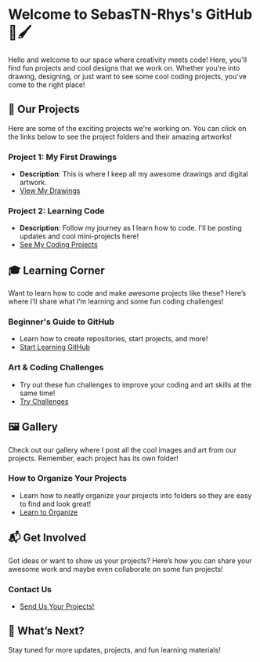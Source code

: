 # Welcome to SebasTN-Rhys's GitHub 🎨🖌️

Hello and welcome to our space where creativity meets code! Here, you'll find fun projects and cool designs that we work on. Whether you're into drawing, designing, or just want to see some cool coding projects, you've come to the right place!

## 🚀 Our Projects

Here are some of the exciting projects we're working on. You can click on the links below to see the project folders and their amazing artworks!

### **Project 1: My First Drawings**
- **Description**: This is where I keep all my awesome drawings and digital artwork. 
- [View My Drawings](link-to-project)

### **Project 2: Learning Code**
- **Description**: Follow my journey as I learn how to code. I'll be posting updates and cool mini-projects here!
- [See My Coding Projects](link-to-project)

## 🎓 Learning Corner

Want to learn how to code and make awesome projects like these? Here’s where I’ll share what I’m learning and some fun coding challenges!

### **Beginner's Guide to GitHub**
- Learn how to create repositories, start projects, and more!
- [Start Learning GitHub](link-to-guide)

### **Art & Coding Challenges**
- Try out these fun challenges to improve your coding and art skills at the same time!
- [Try Challenges](link-to-challenges)

## 🖼️ Gallery

Check out our gallery where I post all the cool images and art from our projects. Remember, each project has its own folder!

### **How to Organize Your Projects**
- Learn how to neatly organize your projects into folders so they are easy to find and look great!
- [Learn to Organize](link-to-organization-guide)

## 📬 Get Involved

Got ideas or want to show us your projects? Here’s how you can share your awesome work and maybe even collaborate on some fun projects!

### **Contact Us**
- [Send Us Your Projects!](mailto:your-email@example.com)

## 🌟 What’s Next?

Stay tuned for more updates, projects, and fun learning materials!

